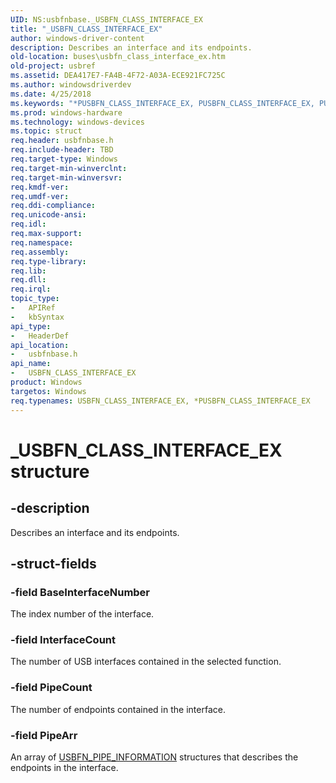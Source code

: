 ```yaml
---
UID: NS:usbfnbase._USBFN_CLASS_INTERFACE_EX
title: "_USBFN_CLASS_INTERFACE_EX"
author: windows-driver-content
description: Describes an interface and its endpoints.
old-location: buses\usbfn_class_interface_ex.htm
old-project: usbref
ms.assetid: DEA417E7-FA4B-4F72-A03A-ECE921FC725C
ms.author: windowsdriverdev
ms.date: 4/25/2018
ms.keywords: "*PUSBFN_CLASS_INTERFACE_EX, PUSBFN_CLASS_INTERFACE_EX, PUSBFN_CLASS_INTERFACE_EX structure pointer [Buses], USBFN_CLASS_INTERFACE_EX, USBFN_CLASS_INTERFACE_EX structure [Buses], _USBFN_CLASS_INTERFACE_EX, buses.usbfn_class_interface_ex, usbfnbase/PUSBFN_CLASS_INTERFACE_EX, usbfnbase/USBFN_CLASS_INTERFACE_EX"
ms.prod: windows-hardware
ms.technology: windows-devices
ms.topic: struct
req.header: usbfnbase.h
req.include-header: TBD
req.target-type: Windows
req.target-min-winverclnt: 
req.target-min-winversvr: 
req.kmdf-ver: 
req.umdf-ver: 
req.ddi-compliance: 
req.unicode-ansi: 
req.idl: 
req.max-support: 
req.namespace: 
req.assembly: 
req.type-library: 
req.lib: 
req.dll: 
req.irql: 
topic_type:
-	APIRef
-	kbSyntax
api_type:
-	HeaderDef
api_location:
-	usbfnbase.h
api_name:
-	USBFN_CLASS_INTERFACE_EX
product: Windows
targetos: Windows
req.typenames: USBFN_CLASS_INTERFACE_EX, *PUSBFN_CLASS_INTERFACE_EX
---
```


# _USBFN_CLASS_INTERFACE_EX structure


## -description


Describes an interface and its endpoints.


## -struct-fields




### -field BaseInterfaceNumber

The index number of the interface.


### -field InterfaceCount

The number of USB interfaces contained in  the selected function.


### -field PipeCount

The number of endpoints contained in  the interface.


### -field PipeArr

An array of <a href="https://msdn.microsoft.com/library/windows/hardware/mt188003">USBFN_PIPE_INFORMATION</a> structures that describes the endpoints in the interface.

